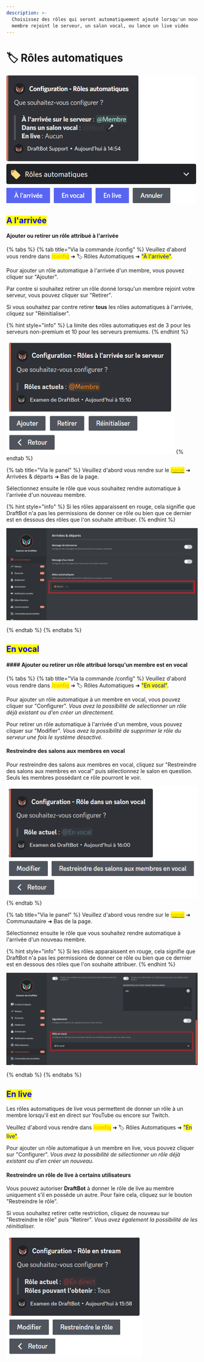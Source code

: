 ```yaml
---
description: >-
  Choisissez des rôles qui seront automatiquement ajouté lorsqu'un nouveau
  membre rejoint le serveur, un salon vocal, ou lance un live vidéo
---
```


# 🏷 Rôles automatiques

![Menu d'accueil de la configuration des Rôles automatiques](<../../.gitbook/assets/autorole/view.png>)

## <mark style="color:blue;">A l'arrivée</mark>

#### Ajouter ou retirer un rôle attribué à l'arrivée

{% tabs %}
{% tab title="Via la commande /config" %}
Veuillez d'abord vous rendre dans <mark style="color:orange;">/config</mark> ➜ 🏷️ Rôles Automatiques ➜ <mark style="color:blue;">"À l'arrivée"</mark>.

Pour ajouter un rôle automatique à l'arrivée d'un membre, vous pouvez cliquer sur "Ajouter".

Par contre si souhaitez retirer un rôle donné lorsqu'un membre rejoint votre serveur, vous pouvez cliquer sur "Retirer".

Si vous souhaitez par contre retirer **tous** les rôles automatiques à l'arrivée, cliquez sur "Réinitialiser".

{% hint style="info" %}
La limite des rôles automatiques est de 3 pour les serveurs non-premium et 10 pour les serveurs premiums.
{% endhint %}

![Menu d'accueil de la configuration des rôles automatiques à l'arrivée](../../.gitbook/assets/autorole/join.png)
{% endtab %}

{% tab title="Via le panel" %}
Veuillez d'abord vous rendre sur le [<mark style="color:orange;">panel</mark>](https://draftbot.fr/dashboard/user/) ➜ Arrivées & départs ➜ Bas de la page.

Sélectionnez ensuite le rôle que vous souhaitez rendre automatique à l'arrivée d'un nouveau membre.

{% hint style="info" %}
Si les rôles apparaissent en rouge, cela signifie que DraftBot n'a pas les permissions de donner ce rôle ou bien que ce dernier est en dessous des rôles que l'on souhaite attribuer.
{% endhint %}

![Configuration des rôles Automatiques à l'arrivée sur le panel](../../.gitbook/assets/autorole/dashboard_join.png)

{% endtab %}
{% endtabs %}

## <mark style="color:blue;">En vocal</mark>

#### #### Ajouter ou retirer un rôle attribué lorsqu'un membre est en vocal

{% tabs %}
{% tab title="Via la commande /config" %}
Veuillez d'abord vous rendre dans <mark style="color:orange;">/config</mark> ➜ 🏷️ Rôles Automatiques ➜ <mark style="color:blue;">"En vocal"</mark>.

Pour ajouter un rôle automatique à un membre en vocal, vous pouvez cliquer sur "Configurer".
*Vous avez la possibilité de sélectionner un rôle déjà existant ou d'en créer un directement.*

Pour retirer un rôle automatique à l'arrivée d'un membre, vous pouvez cliquer sur "Modifier".
*Vous avez la possibilité de supprimer le rôle du serveur une fois le système désactivé.*

#### Restreindre des salons aux membres en vocal

Pour restreindre des salons aux membres en vocal, cliquez sur "Restreindre des salons aux membres en vocal" puis sélectionnez le salon en question. Seuls les membres possédant ce rôle pourront le voir.

![![Menu d'accueil de la configuration des rôles automatiques en vocal](../../.gitbook/assets/autorole/voice.png)](../../.gitbook/assets/autorole/voice.png)
{% endtab %}

{% tab title="Via le panel" %}
Veuillez d'abord vous rendre sur le [<mark style="color:orange;">panel</mark>](https://draftbot.fr/dashboard/user/) ➜ Communautaire ➜ Bas de la page.

Sélectionnez ensuite le rôle que vous souhaitez rendre automatique à l'arrivée d'un nouveau membre.


{% hint style="info" %}
Si les rôles apparaissent en rouge, cela signifie que DraftBot n'a pas les permissions de donner ce rôle ou bien que ce dernier est en dessous des rôles que l'on souhaite attribuer.
{% endhint %}

![Configuration des rôles automatiques de vocal, sur le panel](../../.gitbook/assets/autorole/dashboard_voice.png)

{% endtab %}
{% endtabs %}

## <mark style="color:blue;">En live</mark>

Les rôles automatiques de live vous permettent de donner un rôle à un membre lorsqu'il est en direct sur YouTube ou encore sur Twitch.

Veuillez d'abord vous rendre dans <mark style="color:orange;">/config</mark> ➜ 🏷️ Rôles Automatiques ➜ <mark style="color:blue;">"En live"</mark>.

Pour ajouter un rôle automatique à un membre en live, vous pouvez cliquer sur "Configurer".
*Vous avez la possibilité de sélectionner un rôle déjà existant ou d'en créer un nouveau.*

#### Restreindre un rôle de live à certains utilisateurs

Vous pouvez autoriser **DraftBot** à donner le rôle de live au membre uniquement s'il en possède un autre. Pour faire cela, cliquez sur le bouton "Restreindre le rôle".

Si vous souhaitez retirer cette restriction, cliquez de nouveau sur "Restreindre le rôle" puis "Retirer".
*Vous avez également la possibilité de les réinitialiser.*


![Menu d'accueil de la configuration des rôles automatiques en live](../../.gitbook/assets/autorole/live.png)